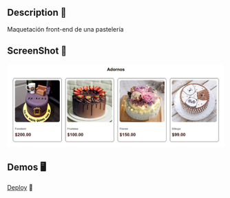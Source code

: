 ## Description 📖
Maquetación front-end de una pastelería

## ScreenShot 📸
![Screenshot](images/screen-shot.png)

## Demos 🖥️
[Deploy](https://grayTurtle01.github.io/frontEnd-html) 🚀
